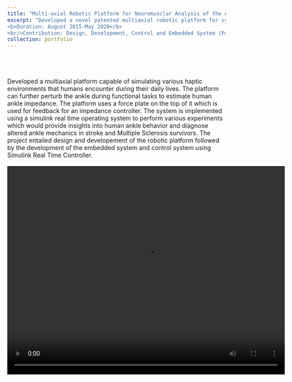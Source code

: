 ```yaml
---
title: "Multi-axial Robotic Platform for Neuromusclar Analysis of the Ankle"
excerpt: "Developed a novel patented multiaxial robotic platform for system identification of human ankle<br/>
<b>Duration: August 2015-May 2020</b>
<br/>Contribution: Design, Development, Control and Embedded System (Position and Haptic Controller)"
collection: portfolio
---
```

<br>
<br>
<br>
Developed a multiaxial platform capable of simulating various haptic environments that humans encounter during their daily lives. The platform can further perturb the ankle during functional tasks to estimate human ankle impedance. The platform uses a force plate on the top of it which is used for feedback for an impedance controller. The system is implemented using a simulink real time operating system to perform various experiments which would provide insights into human ankle behavior and diagnose altered ankle mechanics in stroke and Multiple Sclerosis survivors. The project entailed design and developement of the robotic platform followed by the development of the embedded system and control system using Simulink Real Time Controller.
<br>
<br>
<div style="text-align:center;">
<video width="640" height="480" controls>
  <source src="/images/AnkleRoboticPlatform.mp4" type="video/mp4">
  </div>

